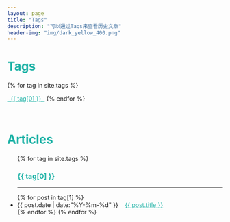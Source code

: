 ```yaml
---
layout: page
title: "Tags"
description: "可以通过Tags来查看历史文章"  
header-img: "img/dark_yellow_400.png"  
---
```


<h1 style="color:#1EB2A6">Tags</h1>


<div id='tag_cloud'>
{% for tag in site.tags %}

<a href="#{{ tag[0] }}" title="{{ tag[0] }}" rel="{{ tag[1].size }}" style="color:#1EB2A6;font-size:{{ tag[1].size }}">&nbsp;&nbsp;{{ tag[0] }}&nbsp;&nbsp;</a>
{% endfor %}
</div>

<br>

<h1 style="color:#1EB2A6">Articles</h1>

<ul class="listing">
{% for tag in site.tags %}
<!--   <li class="listing-seperator" id="{{ tag[0] }}"><p style="color:#1EB2A6"><b>{{ tag[0] }}</b></p></li> -->
  <h3 class="listing-seperator" id="{{ tag[0] }}" style="color:#1EB2A6">{{ tag[0] }}</h3>
  <HR>
{% for post in tag[1] %}
  <li class="listing-item">
  <time datetime="{{ post.date | date:"%Y-%m-%d" }}">{{ post.date | date:"%Y-%m-%d" }}</time>
  &nbsp;&nbsp;
  <a href="{{ post.url }}" title="{{ post.title }}" style="color:#1EB2A6">{{ post.title }}</a>
  </li>
{% endfor %}
<!-- <HR> -->
<!-- <br /> -->
{% endfor %}
</ul>

<script src="/js/jquery.tagcloud.js" type="text/javascript" charset="utf-8"></script> 
<script language="javascript">
$.fn.tagcloud.defaults = {
    size: {start: 1, end: 1, unit: 'em'},
      color: {start: '#f8e0e6', end: '#ff3333'}
};

$(function () {
    $('#tag_cloud a').tagcloud();
});
</script>
